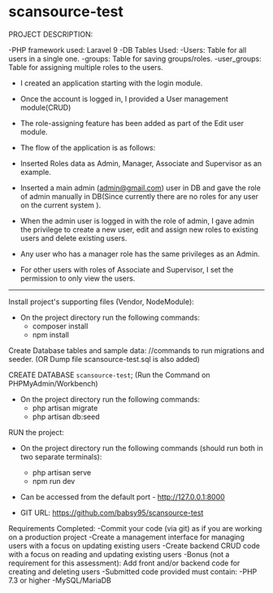 # scansource-test

PROJECT DESCRIPTION:

-PHP framework used: Laravel 9
-DB Tables Used: 
	-Users: Table for all users in a single one.
	-groups: Table for saving groups/roles.
	-user_groups: Table for assigning multiple roles to the users.

- I created an application starting with the login module. 
- Once the account is logged in, I provided a User management module(CRUD)
- The role-assigning feature has been added as part of the Edit user module.

- The flow of the application is as follows:
- Inserted Roles data as Admin, Manager, Associate and Supervisor as an example.
- Inserted a main admin (admin@gmail.com) user in DB and gave the role of admin manually in DB(Since currently there are no roles for any user on the current system ).
- When the admin user is logged in with the role of admin, I gave admin the privilege to create a new user, edit and assign new roles to existing users and delete existing users.
- Any user who has a manager role has the same privileges as an Admin.
- For other users with roles of Associate and Supervisor, I set the permission to only view the users.


-----------------------------------------------------------------------

Install project's supporting files (Vendor, NodeModule):
- On the project directory run the following commands:
    - composer install
    - npm install


Create Database tables and sample data:
//commands to run migrations and seeder. (OR Dump file scansource-test.sql is also added)

CREATE DATABASE `scansource-test`; (Run the Command on PHPMyAdmin/Workbench)
- On the project directory run the following commands:
    - php artisan migrate
    - php artisan db:seed

RUN the project:
- On the project directory run the following commands (should run both in two separate terminals):
    - php artisan serve 
    - npm run dev

- Can be accessed from the default port - http://127.0.0.1:8000

- GIT URL: https://github.com/babsy95/scansource-test


Requirements Completed:
-Commit your code (via git) as if you are working on a production project
-Create a management interface for managing users with a focus on updating existing users
-Create backend CRUD code with a focus on reading and updating existing users
-Bonus (not a requirement for this assessment): Add front and/or backend code for creating and deleting users
-Submitted code provided must contain:
    -PHP 7.3 or higher
    -MySQL/MariaDB

